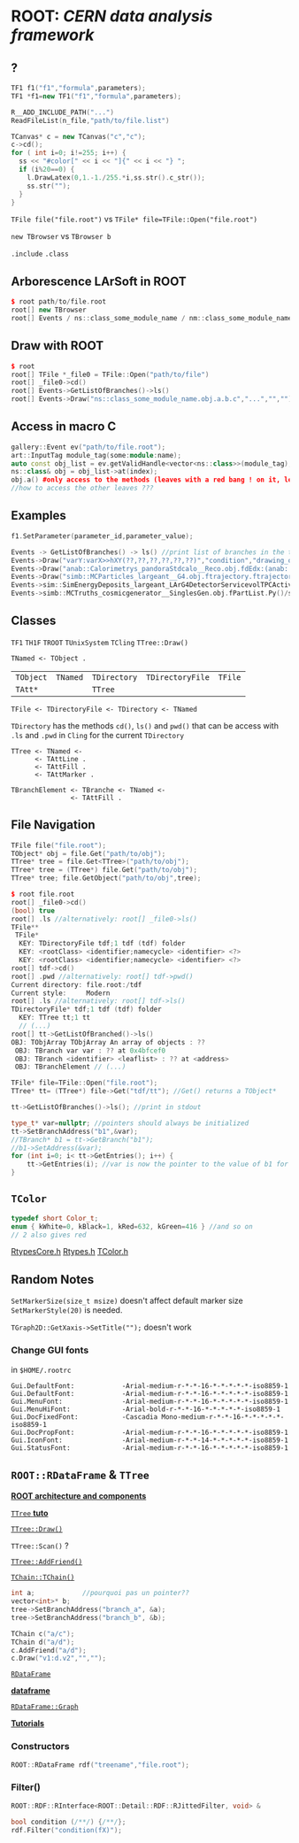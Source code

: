 # ROOT: *CERN data analysis framework*

## ?

```C++
TF1 f1("f1","formula",parameters); 
TF1 *f1=new TF1("f1","formula",parameters);

R__ADD_INCLUDE_PATH("...")
ReadFileList(n_file,"path/to/file.list")
```

```C++
TCanvas* c = new TCanvas("c","c");
c->cd();
for ( int i=0; i!=255; i++) { 
  ss << "#color[" << i << "]{" << i << "} "; 
  if (i%20==0) { 
    l.DrawLatex(0,1.-1./255.*i,ss.str().c_str());
    ss.str("");
  }
}
```

`TFile file("file.root")` vs `TFile* file=TFile::Open("file.root")`

`new TBrowser` vs `TBrowser b`

`.include` `.class`

## Arborescence LArSoft in ROOT

```C++
$ root path/to/file.root
root[] new TBrowser
root[] Events / ns::class_some_module_name / nm::class_some_module_name.obj / a / b / c
```

## Draw with ROOT

```C++
$ root
root[] TFile *_file0 = TFile::Open("path/to/file")
root[] _file0->cd()
root[] Events->GetListOfBranches()->ls()
root[] Events->Draw("ns::class_some_module_name.obj.a.b.c","...","","")
```

## Access in macro C

```C++
gallery::Event ev("path/to/file.root");
art::InputTag module_tag(some:module:name);
auto const obj_list = ev.getValidHandle<vector<ns::class>>(module_tag);
ns::class& obj = obj_list->at(index);
obj.a() #only access to the methods (leaves with a red bang ! on it, leaves with names like ...()), thoses are only seen in TBrowser if larsoft was previously set up
//how to access the other leaves ???
```

## Examples

```C++
f1.SetParameter(parameter_id,parameter_value);

Events -> GetListOfBranches() -> ls() //print list of branches in the tree Events
Events->Draw("varY:varX>>hXY(??,??,??,??,??,??)","condition","drawing_option")
Events->Draw("anab::Calorimetrys_pandoraStdcalo__Reco.obj.fdEdx:(anab::Calorimetrys_pandoraStdcalo__Reco.obj.fRange-anab::Calorimetrys_pandoraStdcalo__Reco.obj.fResidualRange)","","colZ")
Events->Draw("simb::MCParticles_largeant__G4.obj.ftrajectory.ftrajectory.first.fP.fX:simb::MCParticles_largeant__G4.obj.ftrajectory.ftrajectory.first.fP.fY>>hXY(150,-125,25,300,100,400)","simb::MCParticles_largeant__G4.obj.fpdgCode==13","")
Events->sim::SimEnergyDeposits_largeant_LArG4DetectorServicevolTPCActive_G4Stage1.obj.startPos.fCoordinates.Theta()
Events->simb::MCTruths_cosmicgenerator__SinglesGen.obj.fPartList.Py()/simb::MCTruths_cosmicgenerator__SinglesGen.obj.fPartList.P()
```

## Classes

`TF1`
`TH1F`
`TROOT`
`TUnixSystem`
`TCling`
`TTree::Draw()`

```ROOT
TNamed <- TObject .
```

| | | | | |
| - | - | - | - | - |
| `TObject` | `TNamed` | `TDirectory` | `TDirectoryFile` | `TFile` |
| `TAtt*` | | `TTree` | | |

```ROOT
TFile <- TDirectoryFile <- TDirectory <- TNamed
```

`TDirectory` has the methods `cd()`, `ls()` and `pwd()` that can be access with `.ls` and `.pwd` in `Cling` for the current `TDirectory`

```ROOT
TTree <- TNamed <-
      <- TAttLine .
      <- TAttFill .
      <- TAttMarker .
```

```ROOT
TBranchElement <- TBranche <- TNamed <-
               <- TAttFill .
```

## File Navigation

```C++
TFile file("file.root");
TObject* obj = file.Get("path/to/obj");
TTree* tree = file.Get<TTree>("path/to/obj");
TTree* tree = (TTree*) file.Get("path/to/obj");
TTree* tree; file.GetObject("path/to/obj",tree);
```

```C++
$ root file.root
root[] _file0->cd()
(bool) true
root[] .ls //alternatively: root[] _file0->ls()
TFile**
 TFile*
  KEY: TDirectoryFile tdf;1 tdf (tdf) folder
  KEY: <rootClass> <identifier;namecycle> <identifier> <?>
  KEY: <rootClass> <identifier;namecycle> <identifier> <?>
root[] tdf->cd()
root[] .pwd //alternatively: root[] tdf->pwd()
Current directory: file.root:/tdf
Current style:     Modern
root[] .ls //alternatively: root[] tdf->ls()
TDirectoryFile* tdf;1 tdf (tdf) folder
  KEY: TTree tt;1 tt
  // (...)
root[] tt->GetListOfBranched()->ls()
OBJ: TObjArray TObjArray An array of objects : ??
 OBJ: TBranch var var : ?? at 0x4bfcef0
 OBJ: TBranch <identifier> <leaflist> : ?? at <address>
 OBJ: TBranchElement // (...)
```

```C++
TFile* file=TFile::Open("file.root");
TTree* tt= (TTree*) file->Get("tdf/tt"); //Get() returns a TObject*

tt->GetListOfBranches()->ls(); //print in stdout

type_t* var=nullptr; //pointers should always be initialized
tt->SetBranchAddress("b1",&var);
//TBranch* b1 = tt->GetBranch("b1");
//b1->SetAddress(&var);
for (int i=0; i< tt->GetEntries(); i++) {
    tt->GetEntries(i); //var is now the pointer to the value of b1 for the event #i
}

```

## `TColor`

```C++
typedef short Color_t;
enum { kWhite=0, kBlack=1, kRed=632, kGreen=416 } //and so on
// 2 also gives red
```

[RtypesCore.h](https://root.cern.ch/doc/master/RtypesCore_8h_source.html#l00092)
[Rtypes.h](https://root.cern.ch/doc/master/Rtypes_8h_source.html#l00065)
[TColor.h](https://root.cern.ch/doc/master/TColor_8h_source.html)

## Random Notes

`SetMarkerSize(size_t msize)` doesn't affect default marker size `SetMarkerStyle(20)` is needed.

`TGraph2D::GetXaxis->SetTitle("");` doesn't work

### Change GUI fonts

in `$HOME/.rootrc`

```rootrc
Gui.DefaultFont:            -Arial-medium-r-*-*-16-*-*-*-*-*-iso8859-1
Gui.DefaultFont:            -Arial-medium-r-*-*-16-*-*-*-*-*-iso8859-1
Gui.MenuFont:               -Arial-medium-r-*-*-16-*-*-*-*-*-iso8859-1
Gui.MenuHiFont:             -Arial-bold-r-*-*-16-*-*-*-*-*-iso8859-1
Gui.DocFixedFont:           -Cascadia Mono-medium-r-*-*-16-*-*-*-*-*-iso8859-1
Gui.DocPropFont:            -Arial-medium-r-*-*-16-*-*-*-*-*-iso8859-1
Gui.IconFont:               -Arial-medium-r-*-*-14-*-*-*-*-*-iso8859-1
Gui.StatusFont:             -Arial-medium-r-*-*-16-*-*-*-*-*-iso8859-1
```

## `ROOT::RDataFrame` & `TTree`

[__ROOT architecture and components__](https://root.cern/manual/root_architecture_and_components/)

[`TTree` __tuto__](https://root.cern/manual/trees/#introducing-ttree)

[`TTree::Draw()`](https://root.cern.ch/doc/master/classTTree.html#a73450649dc6e54b5b94516c468523e45)

`TTree::Scan()` ?

[`TTree::AddFriend()`](https://root.cern.ch/doc/master/classTTree.html#a011d362261b694ee7dd780bad21f030b)

[`TChain::TChain()`](https://root.cern.ch/doc/master/classTChain.html#a53f013071a6d8ebef98a19fefacb4160)

```C++
int a;            //pourquoi pas un pointer??
vector<int>* b;
tree->SetBranchAddress("branch_a", &a);
tree->SetBranchAddress("branch_b", &b);
```

```C++
TChain c("a/c");
TChain d("a/d");
c.AddFriend("a/d");
c.Draw("v1:d.v2","","");
```

[`RDataFrame`](https://root.cern/doc/master/classROOT_1_1RDataFrame.html)

[__dataframe__](https://root.cern/doc/master/group__dataframe.html)

[`RDataFrame::Graph`](https://root.cern/doc/master/classROOT_1_1RDF_1_1RInterface.html#a1ca9a94bece4767cac82968910afa02e)

[__Tutorials__](https://root.cern/doc/master/group__tutorial__dataframe.html)

### Constructors

```C++
ROOT::RDataFrame rdf("treename","file.root");
```

### Filter()

```C++
ROOT::RDF::RInterface<ROOT::Detail::RDF::RJittedFilter, void> &
```

```C++
bool condition (/**/) {/**/};
rdf.Filter("condition(fX)");

```
